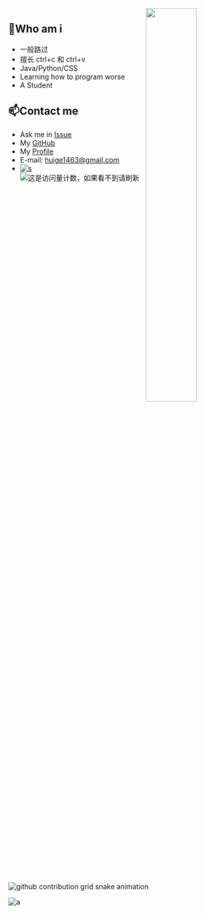 <img width="45%" align="right" src="https://metrics.lecoq.io/huige233?template=classic&languages=1&isocalendar=1&base=header%2C%20activity%2C%20community%2C%20repositories%2C%20metadata&base.indepth=false&base.hireable=false&base.skip=false&isocalendar=false&isocalendar.duration=half-year&languages=false&languages.ignored=HTML%2CCSS%2CSCSS%2CTeX&languages.skipped=Blog&languages.limit=8&languages.threshold=0%25&languages.other=false&languages.colors=github&languages.sections=most-used&languages.indepth=false&languages.analysis.timeout=15&languages.categories=markup%2C%20programming&languages.recent.categories=markup%2C%20programming&languages.recent.load=300&languages.recent.days=14&config.timezone=Asia%2FShanghai" />
</a>

<!--
<a href="https://profile.codersrank.io/user/sudoskys/">
<img width="50%" align="left" src="https://cr-skills-chart-widget.azurewebsites.net/api/api?username=sudoskys&skills=Java,JSON,HTML,JavaScript,,Python,Shell,TypeScript,Vue" />
</a>
-->
<!--
<img width="50%" align="right" src="https://cr-skills-chart-widget.azurewebsites.net/api/api?username=sudoskys&skills=Java,JSON,HTML,JavaScript,,Python,Shell,TypeScript,Vue" />
-->

##  👋Who am i

- 一般路过
- 擅长 ctrl+c 和 ctrl+v
- Java/Python/CSS
- Learning how to program worse
- A Student

## 📫Contact me

-   Ask me in [Issue](https://github.com/huige233/huige233/issues)
-   My [GitHub](https://github.com/huige233)
-   My [Profile](https://profile.codersrank.io/user/huige233/)
-   E-mail: [huige1463@gmail.com](mailto:huige1463@gmail.com)
-   [![s](https://img.shields.io/badge/Become-Sponsor-DB94A2)](https://afdian.net/a/huige) ![这是访问量计数，如果看不到请刷新](https://visitor-badge.laobi.icu/badge?page_id=huige233.README)


<picture>
  <source media="(prefers-color-scheme: dark)" srcset="https://raw.githubusercontent.com/huige233/huige233/output/github-snake-dark.svg">
  <source media="(prefers-color-scheme: light)" srcset="https://raw.githubusercontent.com/huige233/huige233/output/github-snake.svg">
  <img alt="github contribution grid snake animation" src="https://raw.githubusercontent.com/huige233/huige233/output/github-snake.svg">
</picture>

![a](https://cdn.staticaly.com/gh/huige233/image_use@master/otheruse_image/h7kfm-srvil.joka60z9am0.gif)








